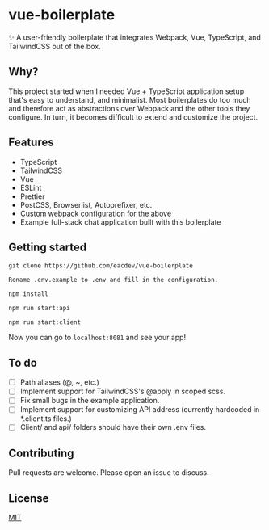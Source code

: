 # vue-boilerplate
✨ A user-friendly boilerplate that integrates Webpack, Vue, TypeScript, and TailwindCSS out of the box.

## Why?

This project started when I needed Vue + TypeScript application setup that's easy to understand, and minimalist. Most boilerplates
do too much and therefore act as abstractions over Webpack and the other tools they configure. In turn, it becomes difficult to
extend and customize the project.

## Features

* TypeScript
* TailwindCSS
* Vue
* ESLint
* Prettier
* PostCSS, Browserlist, Autoprefixer, etc.
* Custom webpack configuration for the above
* Example full-stack chat application built with this boilerplate

## Getting started

```
git clone https://github.com/eacdev/vue-boilerplate
```

```
Rename .env.example to .env and fill in the configuration.
```

```
npm install
```

```
npm run start:api
```

```
npm run start:client
```

Now you can go to `localhost:8081` and see your app!

## To do
- [ ] Path aliases (@, ~, etc.)
- [ ] Implement support for TailwindCSS's @apply in scoped scss.
- [ ] Fix small bugs in the example application.
- [ ] Implement support for customizing API address (currently hardcoded in *.client.ts files.)
- [ ] Client/ and api/ folders should have their own .env files.

## Contributing
Pull requests are welcome. Please open an issue to discuss.

## License
[MIT](https://choosealicense.com/licenses/mit/)
